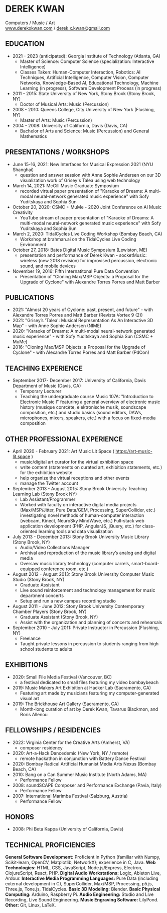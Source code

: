 # DEREK KWAN
Computers / Music / Art\
www.derekxkwan.com / derek.x.kwan@gmail.com

## EDUCATION
- 2021 - 2023 (anticipated): Georgia Institute of Technology (Atlanta, GA)
    - Master of Science: Computer Science (specialization: Interactive Intelligence)
    - Classes Taken: Human-Computer Interaction, Robotics: AI Techniques, Artificial Intelligence, Computer Vision, Computer Networks, Knowledge-Based AI, Educational Technology, Machine Learning (in progress), Software Development Process (in progress)
- 2011 - 2015: State University of New York, Stony Brook (Stony Brook, NY)
  - Doctor of Musical Arts: Music (Percussion)
- 2008 - 2010: Queens College, City University of New York (Flushing, NY)
  - Master of Arts: Music (Percussion)
- 2004 - 2008: University of California, Davis (Davis, CA)
  - Bachelor of Arts and Science: Music (Percussion) and General Mathematics

## PRESENTATIONS / WORKSHOPS
- June 15-16, 2021: New Interfaces for Musical Expression 2021 (NYU Shanghai)
  - question and answer session with Anne Sophie Andersen on our 3D visualization work of Grisey's Talea using web technology
- March 14, 2021: McGill Music Graduate Symposium
  - recorded virtual paper presentation of "Karaoke of Dreams: A multi-modal neural-network generated music experience" with Sofy Yuditskaya and Sophia Sun
- October 20, 2020: CSMC + MuMe - 2020 Joint Conference on AI Music Creativity
  - YouTube stream of paper presentation of "Karaoke of Dreams: A multi-modal neural-network generated music experience" with Sofy Yuditskaya and Sophia Sun
- March 2, 2020: TidalCycles Live Coding Workshop (Bombay Beach, CA)
  - Workshop at brahman.ai on the TidalCycles Live Coding Environment 
- October 27, 2018: Bates Digital Music Symposium (Lewiston, ME)
  - presentation and performance of Derek Kwan - socketMusic: wireless (new 2018 revision) for improvised percussion, electronic sound, and mobile devices
- November 19, 2016: Fifth Internatitonal Pure Data Convention
  - Presentation of "Cloning Max/MSP Objects: a Proposal for the Upgrade of Cyclone" with Alexandre Torres Porres and Matt Barber

## PUBLICATIONS
- 2021: "Almost 20 years of Cyclone: past, present, and future" - with Alexandre Torres Porres and Matt Barber (Revista Vortex 9 (2))
- 2021: "Grisey’s 'Talea': Musical Representation As An Interactive 3D Map" - with Anne Sophie Andersen (NIME)
- 2020: "Karaoke of Dreams: A multi-modal neural-network generated music experience" - with Sofy Yuditskaya and Sophia Sun (CSMC + MuMe)
- 2016: "Cloning Max/MSP Objects: a Proposal for the Upgrade of Cyclone" - with Alexandre Torres Porres and Matt Barber (PdCon)

## TEACHING EXPERIENCE
- September 2017- December 2017: University of California, Davis Department of Music (Davis, CA)
  - Temporary Lecturer
  - Teaching the undergraduate course Music 107A: "Introduction to Electronic Music I" featuring a general overview of electronic music history (musique conrcète, elektronische musik, soundscape composition, etc.) and studio basics (sound editors, DAWs, microphones, mixers, speakers, etc.) with a focus on fixed-media composition

## OTHER PROFESSIONAL EXPERIENCE
- April 2020 - February 2021: Art Music Lit Space ( https://art-music-lit.space )
  - music/digital art curator for the virtual exhibition space
  - write content (statements on curated art, exhibition statements, etc.) for the exhibition website
  - help organize the virtual receptions and other events
  - manage the Twitter account
- September 2013 - August 2015: Stony Brook University Teaching Learning Lab (Stony Brook NY)
  - Lab Assistant/Programmer
  - Worked with faculty on interactive digital media projects (Max/MSP/Jitter, Pure Data/GEM, Processing, SuperCollider, etc.) investigating novel methods of human-computer interaction (webcam, Kinect, NeuroSky MindWave, etc.)
Full-stack web application development (PHP, AngularJS, jQuery, etc.) for class-oriented learning tools and data visualization
- July 2013 - December 2013: Stony Brook University Music Library (Stony Brook, NY)
  - Audio/Video Collections Manager
  - Archival and reproduction of the music library’s analog and digital media
  - Oversaw music library technology (computer carrels, smart-board-equipped conference room, etc.)
- August 2012 - August 2013: Stony Brook University Computer Music Studio (Stony Brook, NY)
  - Graduate Assistant
  - Live sound reinforcement and technology management for music department concerts
  - Setup and run a new campus recording studio
- August 2011 - June 2012: Stony Brook University Contemporary Chamber Players (Stony Brook, NY)
  - Graduate Assistant (Stony Brook, NY)
  - Assist with the organization and planning of concerts and rehearsals 
- September 2010 - July 2011: Private Instructor in Percussion (Flushing, NY)
  - Freelance
  - Taught private lessons in percussion to students ranging from high school students to adults

## EXHIBITIONS
- 2020: Small File Media Festival (Vancouver, BC)
    - a festival dedicated to small files featuring my video bombaybeach
- 2019: Music Makers Art Exhibition at Hacker Lab (Sacramento, CA)
  - Featuring art made by musicians featuring my computer-generated visual art
- 2019: The Brickhouse Art Gallery (Sacramento, CA)
  - Month-long curation of art by Derek Kwan, Tavarus Blackmon, and Boris Allenou

## FELLOWSHIPS / RESIDENCIES
- 2022: Virginia Center for the Creative Arts (Amherst, VA)
    - composer residency
- 2020: Art-a-Hack Dancedemic (New York, NY / remote)
    - remote hackathon in conjunction with Battery Dance Festival
- 2020: Bombay Radical Artificial Humanist Media Arts Nexus (Bombay Beach, CA)
- 2010:  Bang on a Can Summer Music Institute  (North Adams, MA)
  - Performance Fellow
- 2008: soundSCAPE Composer and Performance Exchange (Pavia, Italy)
  - Performance Fellow
- 2007: International Marimba Festival (Salzburg, Austria)
  - Performance Fellow

## HONORS
- 2008: Phi Beta Kappa (University of California, Davis)

## TECHNICAL PROFICIENCIES
**General Software Development:** Proficient in Python (familiar with Numpy, Scikit-learn, OpenCV, Matplotlib, NetworkX); experience in C, Java. **Web Technologies:** HTML, CSS, JavaScript, Node.js/Express, Electron, ClojureScript, React, PHP. **Digital Audio Workstations:** Logic, Ableton Live, Ardour. **Interactive Media Programming Languages:** Pure Data (including external development in C), SuperCollider, Max/MSP, Processing, p5.js, Three.js, Tone.js, TidalCycles. **Basic 3D Modeling:** Blender. **Basic Physical Computing:** Arduino, Raspberry Pi. **Audio Engineering:** Studio and Live Recording, Live Sound Engineering. **Music Engraving Software:** LilyPond. **Other:** Git, Linux, LaTeX.




